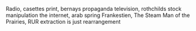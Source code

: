 Radio, casettes
print, bernays propaganda
television, rothchilds stock manipulation
the internet, arab spring
Frankestien, The Steam Man of the Prairies, RUR 
extraction is just rearrangement
